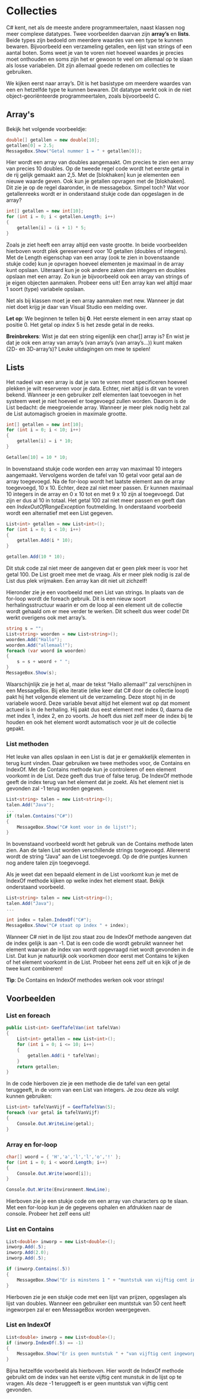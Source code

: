 # Collecties

C# kent, net als de meeste andere programmeertalen, naast klassen nog meer complexe datatypes. Twee voorbeelden daarvan zijn **array’s** en **lists**. Beide types zijn bedoeld om meerdere waardes van een type te kunnen bewaren. Bijvoorbeeld een verzameling getallen, een lijst van strings of een aantal boten. Soms weet je van te voren niet hoeveel waardes je precies moet onthouden en soms zijn het er gewoon te veel om allemaal op te slaan als losse variabelen. Dit zijn allemaal goede redenen om collecties te gebruiken. 

We kijken eerst naar array’s. Dit is het basistype om meerdere waardes van een en hetzelfde type te kunnen bewaren. Dit datatype werkt ook in de niet object-georiënteerde programmeertalen, zoals bijvoorbeeld C.

## Array's
Bekijk het volgende voorbeeldje:
```csharp
double[] getallen = new double[10]; 
getallen[0] = 2.5; 
MessageBox.Show("Getal nummer 1 = " + getallen[0]);
```
Hier wordt een array van doubles aangemaakt. Om precies te zien een array van precies 10 doubles. Op de tweede regel code wordt het eerste getal in de rij gelijk gemaakt aan 2,5. Met de \[blokhaken\] kun je elementen een nieuwe waarde geven. Ook kun je getallen opvragen met de \[blokhaken\]. Dit zie je op de regel daaronder, in de messagebox. Simpel toch? Wat voor getallenreeks wordt er in onderstaand stukje code dan opgeslagen in de array?
```csharp
int[] getallen = new int[10]; 
for (int i = 0; i < getallen.Length; i++) 
{ 
	getallen[i] = (i + 1) * 5; 
}
```
Zoals je ziet heeft een array altijd een vaste grootte. In beide voorbeelden hierboven wordt plek gereserveerd voor 10 getallen (doubles of integers). Met de Length eigenschap van een array (ook te zien in bovenstaande stukje code) kun je opvragen hoeveel elementen je maximaal in de array kunt opslaan. Uiteraard kun je ook andere zaken dan integers en doubles opslaan met een array. Zo kun je bijvoorbeeld ook een array van strings of je eigen objecten aanmaken. Probeer eens uit! Een array kan wel altijd maar 1 soort (type) variabele opslaan.

Net als bij klassen moet je een array aanmaken met new. Wanneer je dat niet doet krijg je daar van Visual Studio een melding over. 

**Let op**: We beginnen te tellen bij **0**. Het eerste element in een array staat op positie 0. Het getal op _index_ 5 is het zesde getal in de reeks.

**Breinbrekers**: Wist je dat een string eigenlijk een char\[\] array is? En wist je dat je ook een array van array’s (van array’s (van array’s…)) kunt maken (2D- en 3D-array’s)? Leuke uitdagingen om mee te spelen!


## Lists
Het nadeel van een array is dat je van te voren moet specificeren hoeveel plekken je wilt reserveren voor je data. Echter, niet altijd is dit van te voren bekend. Wanneer je een gebruiker zelf elementen laat toevoegen in het systeem weet je niet hoeveel er toegevoegd zullen worden. Daarom is de List bedacht: de meegroeiende array. Wanneer je meer plek nodig hebt zal de List automagisch groeien in maximale grootte.
```csharp
int[] getallen = new int[10]; 
for (int i = 0; i < 10; i++) 
{ 
	getallen[i] = i * 10; 
} 

Getallen[10] = 10 * 10;
```
In bovenstaand stukje code worden een array van maximaal 10 integers aangemaakt. Vervolgens worden de tafel van 10 getal voor getal aan de array toegevoegd. Na de for-loop wordt het laatste element aan de array toegevoegd, 10 x 10. Echter, deze zal niet meer passen. Er kunnen maximaal 10 integers in de array en 0 x 10 tot en met 9 x 10 zijn al toegevoegd. Dat zijn er dus al 10 in totaal. Het getal 100 zal niet meer passen en geeft dan een _IndexOutOfRangeException_ foutmelding. In onderstaand voorbeeld wordt een alternatief met een List gegeven.
```csharp
List<int> getallen = new List<int>(); 
for (int i = 0; i < 10; i++) 
{ 
	getallen.Add(i * 10); 
} 

getallen.Add(10 * 10);
```
Dit stuk code zal niet meer de aangeven dat er geen plek meer is voor het getal 100. De List groeit mee met de vraag. Als er meer plek nodig is zal de List dus plek vrijmaken. Een array kan dit niet uit zichzelf!

Hieronder zie je een voorbeeld met een List van strings. In plaats van de for-loop wordt de foreach gebruik. Dit is een nieuw soort herhalingsstructuur waarin er om de loop al een element uit de collectie wordt gehaald om er mee verder te werken. Dit scheelt dus weer code! Dit werkt overigens ook met array’s.
```csharp
string s = ""; 
List<string> woorden = new List<string>(); 
woorden.Add("Hallo"); 
woorden.Add("allemaal!"); 
foreach (var woord in woorden) 
{ 
	s = s + woord + " "; 
} 
MessageBox.Show(s);
```
Waarschijnlijk zie je het al, maar de tekst “Hallo allemaal!” zal verschijnen in een MessageBox. Bij elke iteratie (elke keer dat C# door de collectie loopt) pakt hij het volgende element uit de verzameling. Deze stopt hij in de variabele woord. Deze variable bevat altijd het element wat op dat moment actueel is in de herhaling. Hij pakt dus eest element met index 0, daarna die met index 1, index 2, en zo voorts. Je hoeft dus niet zelf meer de index bij te houden en ook het element wordt automatisch voor je uit de collectie gepakt.

### List methoden
Het leuke van alles opslaan in een List is dat je er gemakkelijk elementen in terug kunt vinden. Daar gebruiken we twee methodes voor, de Contains en IndexOf. Met de Contains methode kun je controleren of een element voorkomt in de List. Deze geeft dus true of false terug. De IndexOf methode geeft de index terug van het element dat je zoekt. Als het element niet is gevonden zal -1 terug worden gegeven.
```csharp
List<string> talen = new List<string>(); 
talen.Add("Java"); 
... 
if (talen.Contains("C#")) 
{ 
	MessageBox.Show("C# komt voor in de lijst!"); 
}
```
In bovenstaand voorbeeld wordt het gebruik van de Contains methode laten zien. Aan de talen List worden verschillende strings toegevoegd. Allereerst wordt de string “Java” aan de List toegevoegd. Op de drie puntjes kunnen nog andere talen zijn toegevoegd.

Als je weet dat een bepaald element in de List voorkomt kun je met de IndexOf methode kijken op welke index het element staat. Bekijk onderstaand voorbeeld.
```csharp
List<string> talen = new List<string>(); 
talen.Add("Java"); 
... 

int index = talen.IndexOf("C#"); 
MessageBox.Show("C# staat op index " + index);
```
Wanneer C# niet in de lijst zou staat zou de IndexOf methode aangeven dat de index gelijk is aan -1. Dat is een code die wordt gebruikt wanneer het element waarvan de index van wordt opgevraagd niet wordt gevonden in de List. Dat kun je natuurlijk ook voorkomen door eerst met Contains te kijken of het element voorkomt in de List. Probeer het eens zelf uit en kijk of je de twee kunt combineren!

**Tip**: De Contains en IndexOf methodes werken ook voor strings!


## Voorbeelden
### List en foreach
```csharp
public List<int> GeefTafelVan(int tafelVan) 
{ 
	List<int> getallen = new List<int>(); 
	for (int i = 0; i <= 10; i++) 
	{ 
		getallen.Add(i * tafelVan); 
	} 
	return getallen; 
}
```
In de code hierboven zie je een methode die de tafel van een getal teruggeeft, in de vorm van een List van integers. Je zou deze als volgt kunnen gebruiken:
```csharp
List<int> tafelVanVijf = GeefTafelVan(5); 
foreach (var getal in tafelVanVijf) 
{ 
	Console.Out.WriteLine(getal); 
}
```


### Array en for-loop
```csharp
char[] woord = { 'H','a','l','l','o','!' }; 
for (int i = 0; i < woord.Length; i++) 
{ 
	Console.Out.Write(woord[i]); 
}

Console.Out.Write(Environment.NewLine);
```
Hierboven zie je een stukje code om een array van characters op te slaan. Met een for-loop kun je de gegevens ophalen en afdrukken naar de console. Probeer het zelf eens uit!


### List en Contains
```csharp
List<double> inworp = new List<double>(); 
inworp.Add(.5); 
inworp.Add(2.0); 
inworp.Add(.5); 

if (inworp.Contains(.5)) 
{ 
	MessageBox.Show("Er is minstens 1 " + "muntstuk van vijftig cent ingeworpen!"); 
}
```
Hierboven zie je een stukje code met een lijst van prijzen, opgeslagen als lijst van doubles. Wanneer een gebruiker een muntstuk van 50 cent heeft ingeworpen zal er een MessageBox worden weergegeven.


### List en IndexOf
```csharp
List<double> inworp = new List<double>(); 
if (inworp.IndexOf(.5) == -1) 
{ 
	MessageBox.Show("Er is geen muntstuk " + "van vijftig cent ingeworpen!"); 
}
```
Bijna hetzelfde voorbeeld als hierboven. Hier wordt de IndexOf methode gebruikt om de index van het eerste vijftig cent munstuk in de lijst op te vragen. Als deze -1 teruggeeft is er geen muntstuk van vijftig cent gevonden.